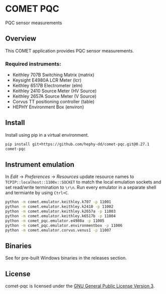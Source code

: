 # COMET PQC

PQC sensor measurements

## Overview

This COMET application provides PQC sensor measurements.

### Required instruments:

- Keithley 707B Switching Matrix (matrix)
- Keysight E4980A LCR Meter (lcr)
- Keithley 6517B Electrometer (elm)
- Keithley 2410 Source Meter (HV Source)
- Keithley 2657A Source Meter (V Source)
- Corvus TT positioning controller (table)
- HEPHY Environment Box (environ)

## Install

Install using pip in a virtual environment.

```bash
pip install git+https://github.com/hephy-dd/comet-pqc.git@0.27.1
comet-pqc
```

## Instrument emulation

In _Edit_ &rarr; _Preferences_ &rarr; _Resources_ update resource
names to `TCPIP::localhost::1100x::SOCKET` to match the local emulation
sockets and set read/write termination to `\r\n`. Run every emulator
in a separate shell and termiante by using `Ctrl+C`.

```bash
python -m comet.emulator.keithley.k707 -p 11001
python -m comet.emulator.keithley.k2410 -p 11002
python -m comet.emulator.keithley.k2657a -p 11003
python -m comet.emulator.keithley.k6517b -p 11004
python -m comet_pqc.emulator.e4980a -p 11005
python -m comet_pqc.emulator.environmentbox -p 11006
python -m comet.emulator.corvus.venus1 -p 11007
```

## Binaries

See for pre-built Windows binaries in the releases section.

## License

comet-pqc is licensed under the [GNU General Public License Version 3](https://github.com/hephy-dd/comet-pqc/tree/master/LICENSE).
